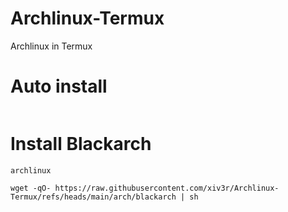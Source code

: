 # Archlinux-Termux
Archlinux in Termux

# Auto install
```

```

# Install Blackarch
```
archlinux
```
```
wget -qO- https://raw.githubusercontent.com/xiv3r/Archlinux-Termux/refs/heads/main/arch/blackarch | sh
```


